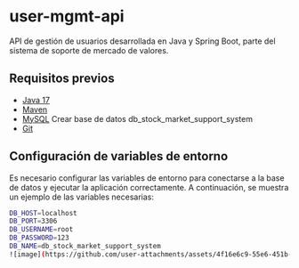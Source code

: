 # user-mgmt-api

API de gestión de usuarios desarrollada en Java y Spring Boot, parte del sistema de soporte de mercado de valores.

## Requisitos previos

- [Java 17](https://adoptium.net/)
- [Maven](https://maven.apache.org/)
- [MySQL](https://dev.mysql.com/downloads/installer/) Crear base de datos db_stock_market_support_system
- [Git](https://git-scm.com/)

## Configuración de variables de entorno

Es necesario configurar las variables de entorno para conectarse a la base de datos y ejecutar la aplicación correctamente. A continuación, se muestra un ejemplo de las variables necesarias:

```bash
DB_HOST=localhost
DB_PORT=3306
DB_USERNAME=root
DB_PASSWORD=123
DB_NAME=db_stock_market_support_system
![image](https://github.com/user-attachments/assets/4f16e6c9-55e6-451b-812a-4859d4615ecf)
